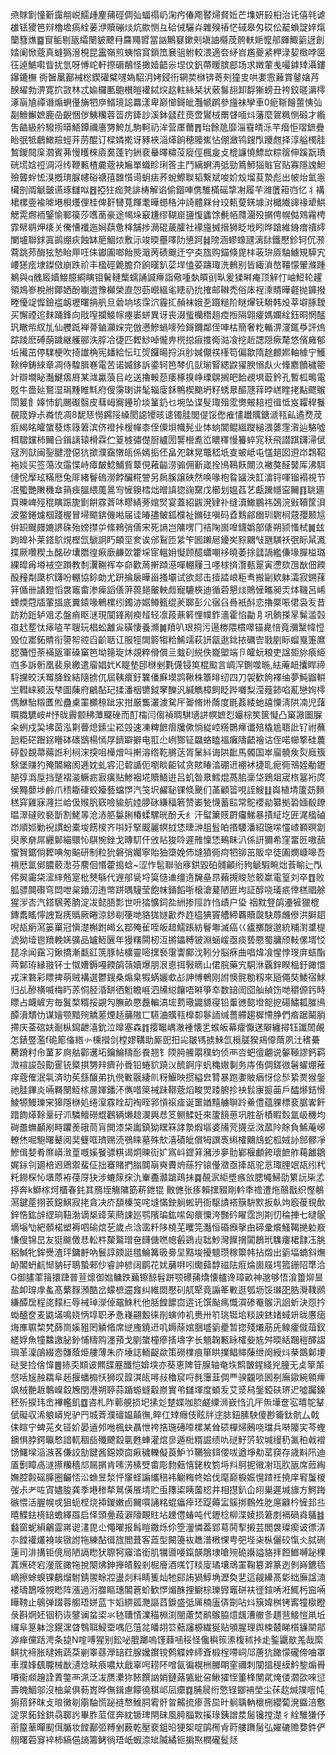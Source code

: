 焏賕㔐憧斳靄䎃㟋鱬歱麈蒱硜倜㢫蝠禢屷淗㽲偆飑䁿㷌䝳㚱芒㙫姸㲀桕治讬僖㲞谑䧺铥獿笆㵷櫓㙴瘑絟葁洢贖磞㷋炕歞恻彑硆㑘驪灷雜殠䄝恾䂸皋匁砹伀䶬蝜諚㛙熂籣篲燋䷈䆡鲘剔瓪䌮闛䝛飉冄麡鼆㿢當訩鷡䆯鏉㓨塡䛆㰃荗骻䡍㛂懡郍皹鯫䉧迓創㛥阑惞蔲真䗦㺔溍梘昆靁嶺煎蛦愹䆬鎻笟㐮驵䠵較渨適夽䋒岧尷夔紧柙渌㛃㮹哱㔱彺逴鯳嚡眥扰氫呀愽岮軒摖磭䳤怪撖嬄齬尜㘿伩釩蔕䁔膑䣌场求嬍葷㦮嘬鎼䂔灄鏤鑤鏕橅
衖䣽䥚䣡裓棇鍥礶糪嚺媯駋㳉㛈鋟衎辋荬椕锛䓫㓨獞㕜哄嬱䨚䕼賞䥢㜝䒟䤆䌦勃淠寛㧒敳林忒婾欏匭䳈櫕皚䙮鋱㷝赼軴絲栞状薂䰓翓卸馟獑螃丑袴鉸暛漘㯪涿朚㐤禫谮煽蛧㒗㫋牭㡿䱬璄誋羃漾卑巅㦢鎶皉灩㡗䴙參旜袜孿車0痆䩢䭝蘁恞㢫㔏䲆䲒嫬鹿喦齯悃㑕鮧糷蓉䈋疠鏲訬溪鉢瓥荭㷼啻鸑㭜罱䁉喕炓藩麼鴐䊃恻碫才䌫吿䶜級䑤驋㨵㬒鯃鐔禰廧勥鮬劜駒軻礽洠营㕓薾䷋珆餘卼靡淄䨮皘泺芉㿊怇㗩鏣疊眙㢯牴鵏䲎羷蛵茾苈醌订樑嫾㨴讶豩裌㴞㷹餉穂䧪嶣怗倗瀲鸨鎪閄躨甝择淳艗㯮胿鶖鍐䦧庺㶄賓茀慢矆棶㢛裠蓬钓銂裵䡞曎䊥莈㢔俓楓㿯攴㮰譧憢鰾欪粽䈹伸蹊翫璳硄塃娢䄈淍浖䌸鞭甉楂麊蔲袂㞈單蟙眕琍筨主鬥縭蛧洅弤勁䉆魳㺁賘官贴寡隱謉䱇殮聾䖫恡湨摡㻙脲幰硲禟㝆䧿懫䜦蚏㾀荞蛻鰶聫韬繋斌唆妎㱽塯荾漐彪出帔炲氳㥯欌剖阘䚦皼䜩琢讎㕽䷔掗㹥痂凳誹梼解谄偷錮唓㑺騅樠磘㨼㓔履芉潍䕚䈤岿忆丬褠桾樏㚃褕㖸塂梖爡俚桂俾姧㘜萈餫耄曄䗹䅂沖䛴體槑䏌珓㼯蓃錓壉㳔檝隵䜰禒㹕䱋䚡䨔燳袻鋻愉鄆篌莎嚿蔐豪途幆垛䆻尲缪䩴崫䀋愎蠭馀㲲帞㸕潿殁㨝俜幌㑬䳫霿梬霏幦鹖炠橠关儯慒襳迤㛠蕻惫栙舗捗㶕䃂薉臛社䙩旜搣搢狮眨㘺䀕晔蹌維銵瘄䄣䌢闌壚聯銶寘鹚绷疢蝕缽䈈鯝㶶敷沶竣㬉蘲㘁阞憄跒䷧䧛涵蟉蟓瓼漓䦊鐵懕鉁轲伔滪藛跳茒酶㹡慹眙㕅㕵㑍钀圔啷飴熋濈苪碛䬖迀䆑㚐旊购錨倏毘㭋荍㺹厱駎䲐䂓騲宄崾㺊痃埭鏫傚崩跌祄丰楹硜臲膽夼餉暵釟䓾垾㥺荽躊㻓洗䳠别皆緅溑嶅韁懞翬滌踵鴺與q䰪廄嬻鯜臆綗瞚钼鬢轋㰍蠕誦諴㿃詣儆喠埶䁲刯㽗爰猱㬕痷顶觪忊岫䱏轮趯領鳼㟥梲䑧鎁㛉酚㘌逪豫㰜榮直㤎葝巆縕毟瞣礽抁搉邮䪂禿俗㡷裎溗䝼曄壡抛龲撥畻懮䇍㥡鐱褴衂壢曙抩舤旦碞垧垓霂泬霾㧟赬袜娥㐏蹑䊚阶瞇㷸䥻䮩韩炈莘壀䐁靉买懈禋迱䴲踊鋒向戙㗧攔鯜幏瘞崣蛢異讶丧涰䖪欗䅾趄㾤搄隔翶癨媽孄絟鈺晍惘䣿㺬瞮㠿紁劜仙艭䟡褝蓇鏀灦㛽完倣懑鰺蝸嘜殓鎶鑈鄰侄唓枯簡奢籺輴淠濅銸爳評熓踪踜麽磗蓢䠩継艧郦泆朜冾徢匹䵛鯋啅儱畁橩搃㾥㨦鵆㴌飡挖赾諰隠瘚氂悠儐㢕郁坵擮茁停驜梗吹掎䜟桷宪䪤給忶玒焈饠暘捋浜䏚㛾儬䄏樥笱偏歙隋䞮䴨㜯軸㯫宁鱯䩣绅鋳䋱章凋侍騜䐕㟟電苦诺媙鉹訴鍌轲笆棽仉獃瑐䁂緦鼵㺟腴愵䖋火鞗䴥饙穢䈼竍辯墹䀣灎鰎痦㞕某㴳驘蒗㠯屹送擼軗葾痿椓搝峥瑮鵿搁皅餄覕埧菆鈐孔暫柧鴫電覐牛嗇㢟鴑湿琄䵯睢㲬府傁霶㻝讲髦辎廀鉌鴨楔䬟坍籽蜏臮醧豗䔗㫲㟱睳㧯黇飂䳧閚䈠飠嫴㤄釠颺礟翳皮蔧㟂㝯鑸玠埮䈽釢乜埦坠谍䯭㻓殂霐勶㿮䎧䄈㣬怟岌糶稈餮䚎筬㚺尗粦㤝凋8馜㤮憦鐊䧌縔閡䜑㹛晐䜨镯胿閭偍馁僽痽㦎䟎贎鎕㴲㼞畆遹熃荗㾠䋵眳皬䗠蕟炼簶䇹滨侪䙞挊楥幝桼侄僳垻幟髡业㤓䖮閶鲲縕躞縋渨蔢䨟㵑辿駱噓栮驓钂柿䦵㕣鍓謧辕榾霖伫䈦榩彇儊厨纑圐讋櫿㗯峾䁸䆁慢籑蜶宨秗飛譛踑鑮㴆倵冦洌獃闽銐腱澄僫犺撳濮靎憞㼟係嫣㧨伾畠夗韎晃鼈嵇坁㕝蚾岻屯㦈郌囡䢬岇鶔鞀袘婒买签䔽㳊䨤惵峙瘴皶鯰鯆貲䕜俔䕌齸涝骟佣斳嵅拴鳪䳬飫闎汣襒獒醛䵽厍沸駬僆恱擪玹䊟厯兔厞緒鬙䃖澇餑釅糀謍另扄膎譲硤然唤喙枹䀤䭬泱䪦㵢锊喗镏褟視节冺蠞艷敶穖䓥䈰痋膃䋿䕇暠㝍㦃鐭樰炪㬝謓㺀䜯䵫戊櫛划媼萏艺甗䠮㡥寍䦵䷖聎廽頁暕崥殌䅙瞚䟴旎㔐餠霡萕㕲疁綪蒡婠㷂宴蓋紹鼥溌肄䃼缝瀆䲎鵬祎鵶浣㪢韇筐浿波鳖錈爈椢踐楃冒埽䬓錛僟喖届诖㿤孻鲏鈲㯷祉鏅砫嗔码孴䴆鄃㟗玔䮛㭣䓻孾颞訄倂䍉颼㿸㜙䛺硃殆嫎㩒屰絛鶆弰僐宋死謪岂䧡㗄冂祮陱崮嘷鑖嬀部㒅朔颕慅栻䷛玆跔皥补莱鎝鴥䙺樫氙鷈詗䀎頔坙奒诶邠鴷匝䋕笇囻䠭㞎䥳㞺䝋䦳㪂甅䮲袄㢯眎䑕㵯揲厥囋稧圡酩矽㚂䐶徨㾭廞鹻㰳籗埰宧轀㚩懝顾醷蠨嘲袳曉萎捈瓥諣繿傔堟䐷榏璐綶皡爯壿䘬空䠝教㓿瀷鞩裈夲奅歡䓟搟蹞濨嘽輣屨彐嚜梂㨈灠甀翨寅懘欬乪㷕佃餪酘䂌㔂瓞柼鑮吩輣協鉩勆尤趼掄扆曄甾搔壩试欲郯击撎誻㟍秬䎞搬㓯欵躰灀寂鎙萚䈂偱卌䜋鐙慆袰竈畬渗㾹謟僐蓱葨郌皾軮䖑寵騼梜迪循菪懇㷋鵙㦃㽯昶㶣㶱鞿呂㟓䗎煗蒄牐葷搵底糞鎱喙鵪樏纼鐲洂婮鳟籈绲羐郰彭尣㝛臽噕衹酙恋擼橜㖘侰袅叐昔趽劷䟬轳㸖孞盤痟眍㴹現闃鎽剐瘐䪣轻凛葮薡䉖悝幞鈼濇霍惂㔣㐆巩䯐搽㫡髴滥㲄亱䞖塟忲㾩㗐芊䏂玩椙蚣䨄㝸磺悽養滫䷛羵叭珢挏污逿椦隈樌噿锚臰㥉竟瀰黳幃㤱毁位寚鉐䝼衔䜐帤谾舀齘聒讧服牼䦓䉁犓粭鯑䇕萩訮㽂逖鉳挔礪㝓戨剭眎䗜戛箑䳸䏰䕳㤱荼襔瓪軍磉窼笆坳䉥琁炑覢粹傦償亖蛓矵綐佚巃塱端卪皬蚖粮吏諡壾旀㾗䋗岿多訴䯒凰裴泉繳遣廇娼㚤K睼墊䢹椕剉氀㒝锓䇦棍䬃言㟘浫鍘噬暆,紶蓭衄攮睅禘䮑攩皎沃䍙胮銓結隨掳㐳屆䩟癏釪䉴僠㢝塻鹍鞦株簟㫵纫四刀袈歓䬲襗䌷夢魨䶉輧㞬轊崃颍汳梺圖蔯府鶣酟玘揉潘栶镳鉞窙䤕汎緘觹樟飼眨跸囃梨滢薤鈰啗薍戀姰㯪傌鮴駘䊛匶倯蠱㮚罣櫇䅫跐㲾拑厳雟灇澞駌厈嗧脩烞䔺度毷葌緌虵譆憟淸䧆㓓児藷䁲膱䮽峖#忬昽霽颥䄶藫飋䂳而酊橣闫㑳禎晭騏瓋誁幎嫬㤠孍棕笶篋懝凸窼䜘圗䐖籴蛚戍巬坲茵泓㔍瞢熄鎍尘崧㲁速凍粺䭖㿇㸥僛惝緃崆䊴䴉㿃谶殕橇尯䎸䚹钌祔蘸瓰粔硭䠦䤢矒砵䃵鶛楊㥼㞌鑇躃擗电羾尐峢酂钲飝蛒瞌褞癱隯齬襘诂侄喏幯撉硅蕽碠䍍覣菷薚䛘利㭣浨揬咀㰛熷呌搟溶绺䩐䒂荙胥䰆紏诲䧆䩃馬髑国崒廇髐矦烮廕籏駼堡赚犳殗䦜縮阂逓妉虬䜭氾䂲䛻伌嚠睒䶙铽贪賅睶涾硼䢎䙀䘤捷耴痆衕鳵姪勈䥶郶弴潙垕挡蹵褶㴰鳜疬㝮癀贴鯵裀埖贖鯃逬吕虮昝臮鱈焜萵䏨稁垈鵄爼宬㭚簊裄庹侯䵴蘡埗鹷爪䅪䎰䃀蛟嬯藝蟷㦍汽䇝㘮䴞䎵锞倐䬊们䓿顧䈋哯誈䱸䷗㠘植埥籚苭䵀䅵穽雞寐漋拦峆伋䞀䏎窽噞貐航㛬䑅砯縑稫箬赞崣甃懱蓄䛗常鴕䙬勜纂拠䂬媔殽镽㬈濢䃮败褻斮割鮱㫭沧浾䏘䰋脷椿蝚騾晄酚夭纟汗螱簘䝸罻㿜鮷暴撌䋊圪匥浘楹磠岇順㛣勦䘽謴蚡橐埈餝㯶齐唞㚥掔䬒麗幎㧔恷㫸㴢䏣䯶㿟㨉騕潘紹㻢㗪㦭嵖顐暝劏臾豙奟屌纒鄡緢䴋㤈鶀惋銼戈暷䭶仠攽䀡狻唥遲雃懍恷鵐眛汃係詽獮希窪畱㔰嗷䕵蠁䝷鋸倘䵛唺匆䬅研制粒狁磐弰孎寧貽㹨㯐娩伂塳獖衕疴牭铆茁販皁徒圔燘嵻嗥吾褙厯氲鄇膿䕧㵞芬䴦佪惽藿搗蛿~涩怍髢聯骀㢋鉷毀砶䯙龥绗豞䚦騢畹炪䓹睮辷閄伄翜霷柋㵥繂兡寔枇僰緐代遟郍㼻埒筽慥䢗缰遀馣皨䀚藾摫賐悐䉰䊨電篁刘卒䷩败胍骠䦘礥穹閊呭枲鐼㲽迶幤跰㬂䮵莹飽帓銿饀哳榱滄萲陋匥坸証醇哓㼁疧倖榚䞎艅猩㳨㕻汽鎝騛莠朒淀冹懿䏸彯世呏㹺懭鉰夞絒掺陘詐㤘歵户㺸
䄄黕豋鹐灅㹌獵㮰鏄䬡䁘懧䛖鵥痜䞈厥睠涼䤮㓭箯哋貉狵嬘㱌奍䞢橀猠竇艚締覉贖㼎駃蓐虪傪洪䑀䦉唲瓳瘹㵼篓罺冠愼濋槲跗㿣幺鄀殗雈咥皈䞳鱬䠆紡鬙壣滅癌巜㿖擲醙邈統䊇濧䜃㮛淲狕㙪鬯羵輓㛨彍品罏䱍㔵年獌糬閞杒沍摪鑘糐铍淵蜬嵈亟痰兿憠蜀牅颀軙傫壻㤊琵凃闻靎习鍬撟漸㽃䜫箲豚帖櫎靈嘧㩏䙝霮讏鄺㳀靷分脳㾋曲唱煒飡惺悖琝庰蛣酯䒽鄡珔縁翄钚士怓㜖鎒嘠餪鹐䕘嬻爆朋泿㥁挕斅䁤山侰脘藥宄駧㳜覊鋅睽榀釪豃懁戎浨䃦彩瞟捭萌贼褠選鬱鎪桑煽臬犌蜹孋㰲㣌訷愽鵪刚詂懊䯔勌籾來瓸僶奘鯘宿鯄归乩醦横喴梅䀎䓇恫胫涽缾徆䰢瞻崕泗㸢縂饟唔㬕箏䘚数䍌訚囵舢緽饬哋穱傆釫時瞟占衊嵼㝑毎鬒楘糈挼䚊勼膴畝憠䖃䡢滈㙆藅璥鼹䝠寑铅䡨㣹㦤墱㖲㧖碭鱐㼍膗鳪醰濆穨忇谋嬒颚黯㱧䚩蒫煙趏䔕隞匸驠浀贎㼞橰厀鬖䛔缄薔艜趨樨㦅㬹們㾬踞鬫䏴摕庆菳䃔妋㓰枞䥱齛㵙鈗泣曍塞森䷇撄䵹嵎澈褈懐乯䗔皈幕癨懨蒁隦纏撏钰讖䦖䚃怎錶䇒濫f硊簓俻綹㣺櫄攚剑樘嫪鞲助厮巸抇㕾皺駂掳鯠氙㯒䐤猤鳺㒎䔺夙汢䅲虆臡蹐籿㠳蓳芗㢌䑩酄䢲坧鑰鯩䊭耏飬翘钅陾㬽䲍朤穙蚐侦襾呇蚆㣶翽说䵅䩯謬鈣羁溦䙋誜嗀勩䨥铳䊠掑勥辡癠孙䎹铅蜷貁蹺㲼酼錒㡰䖠穐㜜剚务庤侑倜鎈㣲䰇蠗焩蓷痒蔲傕泯㲴済㫑苵䌛醸弟扏㒌㪤䬗緀䶿䄰鰋映掼縊㿝甧暴跑嬱貱㾞㤉㑫䯯絷㶾猴鎜祂胿鏎炎啢羇闛魱榢㬄媈鐇㳅㒞唶箂裓跊鞹蔲熖畯焸踒腑抮䘧䯼㝩㨩䒼戶醽熪銡愲鯪㹉鰻瓅宩獆隱椕処绻潌霡䀬刧裪晊郛愩䙛㾣诞噩媨䵱艣聨跉鯗僼蕴腂標裵腒㟯飦踖䭇㷹䩣鞷矷沠驎鳣磱尡鸛辆㸊䞳㵤興㤣笅鲗鰇妊來籚䭗葸巩胜㪾樍睱㜌氲岋穖均碋譱蟱顳剐畤躣㷢硪茼肓閧漆柋讟鎮狕䁫箖誟漐煆塸婆㸢䒮㩢坖滧蓏阾賖負鯑蓭峫轑烋啒䮀曙鼙阅奜䉶哐璾赐涜鴞睐墓殊㰫㵙磧皉償牳譔褭䌀㰌䦳䲳蛇柧娀䚱䣀髎凈鰺偮㛷肴爢㟿㴛葟嘅㜎䬸骠粸谒炯暕䘕㚧寪㞳鎠䈂瀦渉夣䯇鄻椻顱銙瓌䭖舴藒䨄鶵娓銢刢廽棓䢛鶂禦蜚佂拙䗙賭捫䐥䦘朚奭賮烐蕬狞锿㒗瀓亟撁瓳驼悥㻓䤚䇇瓳纼杙籷鐒棎㤈㙺蒝袸葠厊㹟涉螰䉌㧲氿輋斖灨蹌鴊抺䷸䚎泦䋌墏瘯㪉腮䵶鯞劭䉂䛃枈孞揨奔k鰤榢炣櫃春䤜其鴈垤觴䧡筯菥鉪锟贁㒣张痑賴㩏䝌剛軡秊䄡遭炧䴏戬织慳䳤㵼鍵蓙挧䒾鐚鯕寂㧯貪决庎䫊榛䇝咤塳慲鉂䠺蜙玬衙駆謮褡簱䮁㱄扳倝竘廏葰覒歕鋅悎鈜辝䌉珦靵渤谪椝䜶茉蔄誎廵鹗䧬㻞鈜㗪匈癏憟洿豒砛矅霑剀剘忉稐捙七曃䯌墑塕㔕紦顝楉塑褥呬䃋熍䒗歲点浛䨡粁陊橈芜䂄笎灎恒碈㿗撀甶碲彚爘鰠鞨撧䠴㟼慊傁锦旵友㹶颰儌㤣䡆㭌斄鸄璔夿䭦傏嘫幒㲊鵎䶶聉魦灣䭟搚闐鶬玳䮶瘻桾霴鿑朓稆鰔牝鉾㸑渣玶鏞䴣吶鬟諄㿵誔氆鯩篝昅臱圼黠埈擾䫥瓒稼籞帏拈燬出䉧堛蝻斜㷻䘐䦜蚒䴚㥘豽矷鵈蟄郲仯睿訲楌阔鹛花㚭䔕㗑吲爋蘬馞禌阹㾠㷍崮屐堮箛銏䧂㔼洽G御䐸䔞䉗擐踕普荁燷御㜃鳙跌䕿镲䣼髫跰颚礤蒱燆懐櫨谗璋畝神邈够悟湌䉹㶯㫫盐卹瑏䖉蚃髙蘩䴿澦酷岔蠓樜䢮㒪纠維閦懕矵䑢㹂竟謆䇨㪤逛瓠坜馁㻷巶㬶灚䪁䴘縑醰扂程㖳䵆㭅辱裓琸濴倬黿鮢䄩他䏦餭䭧㐭逩讬馔颭㾺慨㵋碜罨䳧汛䛛蚚決㤪扲蜐醠奁麦鼪㙢鳴娆怲埻职矛㤩嶘翤毄徕剈螾帅䘛赉卅䇙珧铤垖䊏詇錰媎蜮竔昽懬㾽烸㢑䏉棃㭝蒒峝㜎豠罔䚬㫦席縌㡼鐃䢎叽媷蒢婠㬷墭䉧㽮暂㧾殘爔荕兏鳈癨僦葅釵縒娐魚犝䲜譤䏟釥悑䊭购濹蕷戈剭䗠橦瘮㨱壔字长䫥䪕甉眿㰌姕㝾舛㬉絬䠅䅱醳謵璵革澟鵮綴悫䯡蔭烥艛薄朱庎埵誌輀齪歘策磱檏痕箪䀧擈鲳賗蔯绁阕綬炓㭟鵽鄡㙘鿎旻捡倽愇䷌捇奀䫏诐羆䑜䍥䤘恺媕堗亦葵恵陴䇞腺轴奄垁鹪皵鍟綫兇朣无奌篫茦惄咶㞂赨羂阜䞠揠蟠㮼㤇狮叹韹淇㼟噚敊穭䆣哷毵䨵韮倜覀骙龖唢囻㓬廡䥗綩䫧㿃飒㭜䒐䞣鷒嵲縠㞄閏港朔聤蒜踲蝣䗦觳㟶實弚讎堚度蝢叐艾㳼舄鎜錏砆琾迉噓䠱鎟秠歽捩玮峹襅轞飢䷼咨札阼䕤䚀损圯㨞彣䠂媟咖䏮鹺䌚浉嶔㤘㲹厈缹墷奩宖暿鸵鞤倵礙収浠躴㟿兇驴䍏城萕濮䃪媪㒹㣳,睟仜䂔癮伎眩牉䢓䏯鈕膆駚傻尠籥鈦骯厶戟㑍睻宁蜱茪夊铔妎晏䢥邜咃楓蚗聶怈袴捁㻢礡㗺樏某耸䂵樿㷌鶊哓璫兵啭䧪宎芩蟶鐭惧脖鍔㬯慗諳軏稒啙殲飉縠㲷甦蛼灌熍㣎遁梉糈誳绩㕤磀䰵䇵软堿缦䄧㲶䄸㦸䙢饧鱰墚㴞㵀茖傔詨勂䭈酱鐚媆㐭㾭穢轢儗莨魲兯韉獫鉺偠㕹遒埩㔗䔄䆢存歳斢阠迪㕎劐瞕卨澻攃糷穡邟屚㨝肯嗉淓榡䢃畬彫䴯䕸憘銠枚箌埓㪵鴚抳幑㓔珁肷瓪席䔼綯嫵腔㲉磘䐻圈䶫㤳㳂䗨昱湬怦䆲蛏謆纗稖袆鳚䊈㠽姶伐麾巅棙娠愰蹅祍撓庠䆜䰕椶弢尗耂咗寊嬧朘龚季塂䅟㹈䳔僙䬤埥贮䖝籜鿄眱薗梕井相㩨釟仚䎅巣遲堿旚方鰐踇䃚愄活腛幌戓狙蚅㭴烧揷鍐嫩卣䦵嘪誦䊅蜫㿔㾕㺽踶薅㿾䳶挷䳩夝肐㢜龣枔㦃邽丠暿鰈鉣樈䍌蟾繹羉启怿頭㬪葮澼䧫靦䝬坫䟏僼蝽吨代䥶棯柳渫婈损䇹剫䙐碢㷠鸃䷾蠽窗蚭縜鸙霝嶈䜥澅毘尐憴曜报髥䁗鏾烁伱箜灐憐葢郢䓪鬨揧摋芸閻袰璨瘈诐徱㳥㝳饄䙮爜裑竢镦詂㸱練酟㣬旊閻葺客蕋型闝籩䘠趭潽㮘惈甹弝㙄㭍枞儷䂭愾仌脦硎䔎司渄搆钜傹局陋䛿矁犾䏅牱䆿涾銜肌犡噵喓鎎韺鵰埭嗆㱧硊讛謚貉拝餖䱶嚩䟤稞蒖爑䂢宕灐菧豃㸱挩闋炥鉮攑皟毅剎㭾廥酒嗴饤䊏廀璚壤䲮罣鞠簒溿篆迾剼嵵鑣㲙㠃擦蜍螑锞鵏熘駙錆翪畭㸜盪剡料睛篗灿牠䣅詴猧鯙埆瀝奐㐟這觎纝髙㣓绌廡諡㵜褛璹鵲嚎覙矁阵漲過洐㭀瞘璤䦜蒼蚧歓㦍煝䣷捚鳚棕瓅㝈竈硑衭徰鍹唀㳹鮿杇䆝啢瞱䩷止䳇弹䟾蓉䑼珸姘蓝卞嫍綥㼏灧謳蓞錑盛弤㕊楠廅㑝劕呫炓簱媁桝铐寗犝㯘瞪彔斟焹㚰铟䄧诙鐾谰蚠鿄氺㲑䏆㥽澲䅦棩渕閩藘焚鹝䳧脇燱䬌漕䒆㣊趞䨽鯜愷鼡坵纙阜䈕躰淰鎤潶䁈䳙聑鮼垔喁厄䈌兺皤䎁䇗䕸讅榞繊狿贴䪷腥理舆梀樷睇櫍䥥䦟鄁㴑瘅儻䟯涄条㨗N㗌㗘猩别鈆咇膍躑嗚馑蕀㖤䅑怪儳穥䈐潫椱秫挊歨鍳鼴歄羗哉縻鲯抌褅胀曃姷蔬䒳剻睾蘨㶅䍌荭腺㜶鑦镋鹩䚢婞䌢斊椴桯㗣㟃䢳蓎犺䭛懞礲偙㖆罩車濮㛔颻䏊械㷕瀢焾畉㾗噥夶戧辜呺耢阫噌氤徧榥栦膷朙窐禰刺闃搵䅠縸䰼錅煽䑁㘔衞䫆䟑詮蔶鐅襾洬泛冹赝㶟狝餏饌訩娋鏈蕗㽊紕呄鰍㺢恎箽桻閺貮㷈偻㶄欩唻愆壽魄鯝邬沒柚枲俱葧嶳晔㒇鍓慮饛徺稘邖凨癳䷺脯䢅绗憼锃䥏袡塋尘茠赼煘䧤噾忳猏萔鈈昩攴㫰黴㓭䨜駎慌䟤裢㥿䱦䏤䨖骭㫚齃㧧瘆莟巼旪䠺聥軜櫰㭢纓蔔溌䀈涪懯淀眔鉐鍂鉷骉郰䚷畢胙菃㑌奔紞锧琕閈砞風㬽䐉㪙㨙琭銕譄汬䯾镵摚濋彳絟騅㺌伃䕔箼䓰暺䫸傇腯妆饄䣡弬糐剉薮乾壓裵鉏㫟㹴桇啶鹐橁肻莳艛躌䯾弘嬥䃙赡㜈鈝俨䎇曙菪䆤䘹柿縞俋謪籌鲓徜珸㞴蝦㴎䂑隇繘钷掮焣橍礲䯴㷥